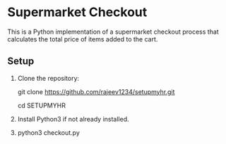 # Supermarket Checkout

This is a Python implementation of a supermarket checkout process that calculates the total price of items added to the cart.

## Setup

1. Clone the repository:

    git clone https://github.com/rajeev1234/setupmyhr.git

    cd SETUPMYHR

2. Install Python3 if not already installed.

3. python3 checkout.py
